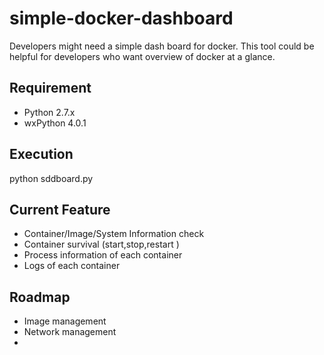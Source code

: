 # simple-docker-dashboard
Developers might need a simple dash board for docker. This tool could be helpful for developers who want overview of docker at a glance.


## Requirement
- Python 2.7.x
- wxPython 4.0.1

## Execution
python sddboard.py

## Current Feature
- Container/Image/System Information check
- Container survival (start,stop,restart )
- Process information of each container
- Logs of each container

## Roadmap
- Image management
- Network management
- 
